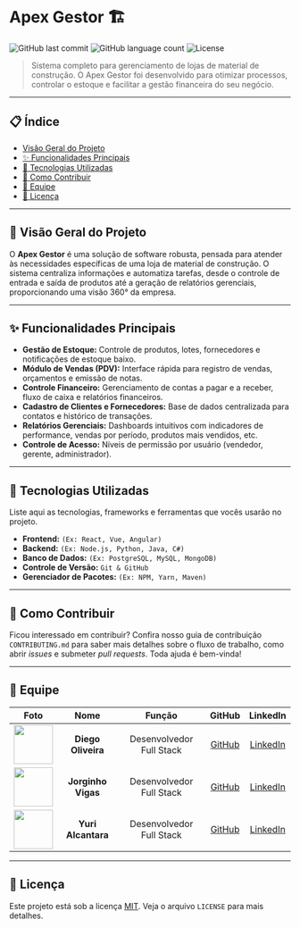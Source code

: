 # Apex Gestor 🏗️

![GitHub last commit](https.img.shields.io/github/last-commit/JorginhoVigas/apex-gestor?style=for-the-badge&logo=github)
![GitHub language count](https.img.shields.io/github/languages/count/JorginhoVigas/apex-gestor?style=for-the-badge)
![License](https.img.shields.io/github/license/JorginhoVigas/apex-gestor?style=for-the-badge)

> Sistema completo para gerenciamento de lojas de material de construção. O Apex Gestor foi desenvolvido para otimizar processos, controlar o estoque e facilitar a gestão financeira do seu negócio.

---

## 📋 Índice

- [Visão Geral do Projeto](#-visão-geral-do-projeto)
- [✨ Funcionalidades Principais](#-funcionalidades-principais)
- [🚀 Tecnologias Utilizadas](#-tecnologias-utilizadas)
- [🤝 Como Contribuir](#-como-contribuir)
- [👥 Equipe](#-equipe)
- [📄 Licença](#-licença)

---

## 📖 Visão Geral do Projeto

O **Apex Gestor** é uma solução de software robusta, pensada para atender às necessidades específicas de uma loja de material de construção. O sistema centraliza informações e automatiza tarefas, desde o controle de entrada e saída de produtos até a geração de relatórios gerenciais, proporcionando uma visão 360° da empresa.

---

## ✨ Funcionalidades Principais

- **Gestão de Estoque:** Controle de produtos, lotes, fornecedores e notificações de estoque baixo.
- **Módulo de Vendas (PDV):** Interface rápida para registro de vendas, orçamentos e emissão de notas.
- **Controle Financeiro:** Gerenciamento de contas a pagar e a receber, fluxo de caixa e relatórios financeiros.
- **Cadastro de Clientes e Fornecedores:** Base de dados centralizada para contatos e histórico de transações.
- **Relatórios Gerenciais:** Dashboards intuitivos com indicadores de performance, vendas por período, produtos mais vendidos, etc.
- **Controle de Acesso:** Níveis de permissão por usuário (vendedor, gerente, administrador).

---

## 🚀 Tecnologias Utilizadas

Liste aqui as tecnologias, frameworks e ferramentas que vocês usarão no projeto.

- **Frontend:** `(Ex: React, Vue, Angular)`
- **Backend:** `(Ex: Node.js, Python, Java, C#)`
- **Banco de Dados:** `(Ex: PostgreSQL, MySQL, MongoDB)`
- **Controle de Versão:** `Git & GitHub`
- **Gerenciador de Pacotes:** `(Ex: NPM, Yarn, Maven)`

---

## 🤝 Como Contribuir

Ficou interessado em contribuir? Confira nosso guia de contribuição `CONTRIBUTING.md` para saber mais detalhes sobre o fluxo de trabalho, como abrir *issues* e submeter *pull requests*. Toda ajuda é bem-vinda!

---

## 👥 Equipe

| Foto | Nome | Função | GitHub | LinkedIn |
| :--: | :----------------------------------------------------------: | :----------------: | :----------------------------------------------------------: | :----------------------------------------------------------: |
| <img src="URL_DA_FOTO_AQUI" width="70" height="70"> | **Diego Oliveira** | Desenvolvedor Full Stack | [GitHub](https://github.com/JorginhoVigas) | [LinkedIn](URL_DO_LINKEDIN_AQUI) |
| <img src="URL_DA_FOTO_AQUI" width="70" height="70"> | **Jorginho Vigas** | Desenvolvedor Full Stack | [GitHub](URL_DO_GITHUB_AQUI) | [LinkedIn](URL_DO_LINKEDIN_AQUI) |
| <img src="URL_DA_FOTO_AQUI" width="70" height="70"> | **Yuri Alcantara** | Desenvolvedor Full Stack | [GitHub](URL_DO_GITHUB_AQUI) | [LinkedIn](URL_DO_LINKEDIN_AQUI) |


---

## 📄 Licença

Este projeto está sob a licença [MIT](link-para-o-arquivo-de-licenca). Veja o arquivo `LICENSE` para mais detalhes.

